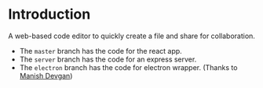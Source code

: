 # Introduction

A web-based code editor to quickly create a file and share for collaboration.

- The `master` branch has the code for the react app.
- The `server` branch has the code for an express server.
- The `electron` branch has the code for electron wrapper. (Thanks to [Manish Devgan](https://github.com/gabru-md))
